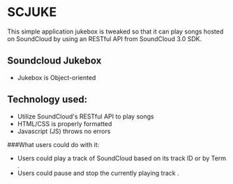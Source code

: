 # SCJUKE
 This simple application jukebox is tweaked so that it can play songs hosted on SoundCloud by using an RESTful API from SoundCloud 3.0 SDK.
## Soundcloud Jukebox
* Jukebox is Object-oriented

## Technology used:
* Utilize SoundCloud's RESTful API to play songs
* HTML/CSS is properly formatted
* Javascript (JS) throws no errors

###What users could do with it:
* Users could play a track of SoundCloud based on its track ID or by Term .
* Users could pause and stop the currently playing track .

